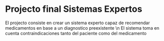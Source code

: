 # Projecto final Sistemas Expertos
El projecto consiste en crear un sistema experto capaz de recomendar medicamentos en base a un diagnostico preexistente \n
El sistema toma en cuenta contraindicaciones tanto del paciente como del medicamento
